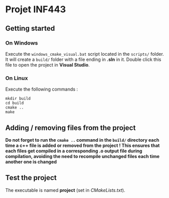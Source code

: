 # Projet INF443

## Getting started

### On Windows

Execute the `windows_cmake_visual.bat` script located in the `scripts/` folder. It will create a `build/` folder with a file ending in **.sln** in it.
Double click this file to open the project in **Visual Studio**.

### On Linux

Execute the following commands :

```
mkdir build
cd build
cmake ..
make
```

## Adding / removing files from the project

**Do not forget to run the `cmake ..` command in the `build/` directory each time a c++ file is added or removed from the project ! This ensures that each files get compiled in a corresponding .o output file during compilation, avoiding the need to recompile unchanged files each time another one is changed**

## Test the project

The executable is named **project** (set in _CMakeLists.txt_).
